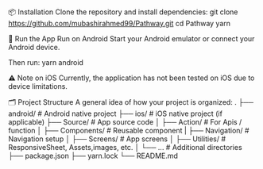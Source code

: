📦 Installation
Clone the repository and install dependencies:
git clone https://github.com/mubashirahmed99/Pathway.git
cd Pathway
yarn

📱 Run the App
Run on Android
Start your Android emulator or connect your Android device.

Then run:
yarn android

⚠️ Note on iOS 
Currently, the application has not been tested on iOS due to device limitations.

🗂️ Project Structure
A general idea of how your project is organized:
.
├── android/          # Android native project
├── ios/              # iOS native project (if applicable)
├── Source/           # App source code
│   ├── Action/       # For Apis / function
│   ├── Components/   # Reusable component
|   ├── Navigation/   # Navigation setup
│   ├── Screens/      # App screens
│   ├── Utilities/    # ResponsiveSheet, Assets,images, etc.
│   └── ...           # Additional directories
├── package.json
├── yarn.lock
└── README.md


